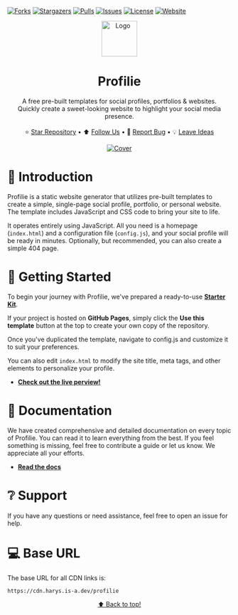 <a id="top"></a>

[![Forks](https://img.shields.io/github/forks/profilie/profilie?style=for-the-badge)](https://github.com/profilie/profilie/network/members)
[![Stargazers](https://img.shields.io/github/stars/profilie/profilie?style=for-the-badge)](https://github.com/profilie/profilie/stargazers)
[![Pulls](https://img.shields.io/github/issues-pr-raw/profilie/profilie?style=for-the-badge&label=Pull+Requests)](https://github.com/profilie/profilie/pulls)
[![Issues](https://img.shields.io/github/issues/profilie/profilie?style=for-the-badge)](https://github.com/profilie/profilie/issues)
[![License](https://img.shields.io/github/license/profilie/profilie?style=for-the-badge)](https://github.com/profilie/profilie/blob/main/LICENSE)
[![Website](https://img.shields.io/badge/Website-blue?style=for-the-badge&color=blue)](https://profilie.js.org/)

<div align="center">
  <a href="#">
    <img src="media/logo.png" alt="Logo" width="80" height="80">
  </a>

  <h1 align="center">Profilie</h1>

  <p align="center">
    A free pre-built templates for social profiles, portfolios & websites.
    <br />
    Quickly create a sweet-looking website to highlight your social media presence.
    <br />
    <br />
    ⭐ <a href="https://github.com/profilie/profilie">Star Repository</a>
    &bull;
    ⬆️ <a href="https://github.com/profilie/">Follow Us</a>
    &bull;
    🐛 <a href="https://github.com/profilie/profilie/issues">Report Bug</a>
    &bull;
    💡 <a href="https://github.com/profilie/profilie/discussions">Leave Ideas</a>
  </p>
</div>

<p align="center">
  <a href="#"><img src="media/cover.png" alt="Cover" /></a>
</p>

# 🔖 Introduction
Profilie is a static website generator that utilizes pre-built templates to create a simple, single-page social profile, portfolio, or personal website. The template includes JavaScript and CSS code to bring your site to life.

It operates entirely using JavaScript. All you need is a homepage (`index.html`) and a configuration file (`config.js`), and your social profile will be ready in minutes. Optionally, but recommended, you can also create a simple 404 page.

# 🚀 Getting Started
To begin your journey with Profilie, we've prepared a ready-to-use [**Starter Kit**](https://github.com/profilie/starter).

If your project is hosted on **GitHub Pages**, simply click the **Use this template** button at the top to create your own copy of the repository.

Once you've duplicated the template, navigate to config.js and customize it to suit your preferences.

You can also edit `index.html` to modify the site title, meta tags, and other elements to personalize your profile.

- [**Check out the live perview!**](https://profilie.js.org/starter/)

# 📖 Documentation
We have created comprehensive and detailed documentation on every topic of Profilie. You can read it to learn everything from the best. If you feel something is missing, feel free to contribute a guide or let us know. We appreciate all your efforts.

- [**Read the docs**](https://profilie.js.org/docs/)

# ❔ Support
If you have any questions or need assistance, feel free to open an issue for help.

# 💻 Base URL
The base URL for all CDN links is:

```
https://cdn.harys.is-a.dev/profilie
```

<p align="center"><a href="#top">⬆️ Back to top!</a></p>
